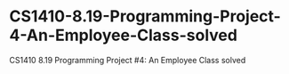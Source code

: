 # CS1410-8.19-Programming-Project-4-An-Employee-Class-solved
CS1410 8.19 Programming Project #4: An Employee Class solved
